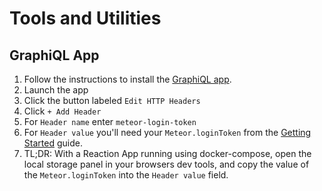 # Tools and Utilities

## GraphiQL App

1. Follow the instructions to install the [GraphiQL app](https://github.com/skevy/graphiql-app).
1. Launch the app
1. Click the button labeled `Edit HTTP Headers`
1. Click `+ Add Header`
1. For `Header name` enter `meteor-login-token`
1. For `Header value` you'll need your `Meteor.loginToken` from the [Getting Started](https://github.com/reactioncommerce/reaction-next-starterkit#getting-started) guide.
1. TL;DR: With a Reaction App running using docker-compose, open the local storage panel in your browsers dev tools, and copy the value of the `Meteor.loginToken` into the `Header value` field.
